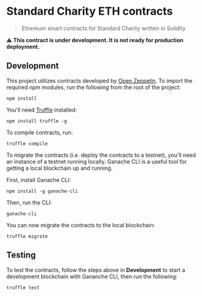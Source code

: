 # Standard Charity ETH contracts

> Ethereum smart contracts for Standard Charity written in Solidity

**⚠️ This contract is under development. It is not ready for production deployment.**

## Development

This project utilizes contracts developed by [Open Zeppelin](https://docs.openzeppelin.com/openzeppelin/). To import the required npm modules, run the following from the root of the project:

`npm install`

You'll need [Truffle](https://www.trufflesuite.com/truffle) installed:

`npm install truffle -g`

To compile contracts, run:

`truffle compile`

To migrate the contracts (i.e. deploy the contracts to a testnet), you'll need an instance of a testnet running locally. Ganache CLI is a useful tool for getting a local blockchain up and running.

First, install Ganache CLI:

`npm install -g ganache-cli`

Then, run the CLI:

`ganache-cli`

You can now migrate the contracts to the local blockchain:

`truffle migrate`

## Testing

To test the contracts, follow the steps above in **Development** to start a development blockchain with Gananche CLI, then run the following:

`truffle test`
